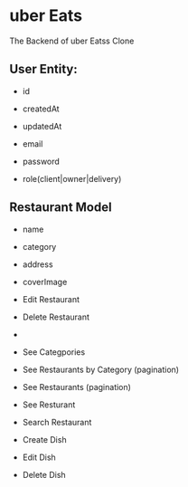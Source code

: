 # uber Eats

The Backend of uber Eatss Clone

## User Entity:

- id
- createdAt
- updatedAt

- email
- password
- role(client|owner|delivery)

## Restaurant Model
- name
- category
- address
- coverImage

- Edit Restaurant
- Delete Restaurant
- 
- See Categpories
- See Restaurants by Category (pagination)
- See Restaurants (pagination)
- See Resturant
- Search Restaurant

- Create Dish
- Edit Dish
- Delete Dish